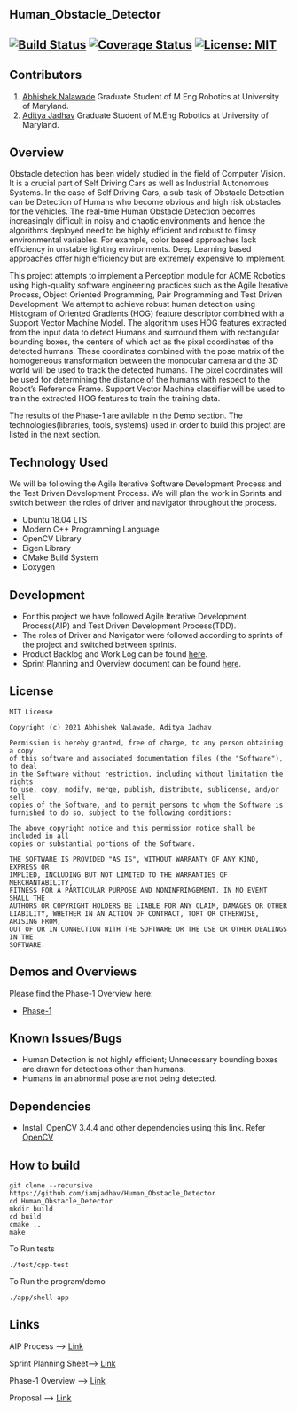 ## Human_Obstacle_Detector
[![Build Status](https://app.travis-ci.com/Abhishek-Nalawade/Human_Obstacle_Detector.svg?branch=feature_one)](https://app.travis-ci.com/Abhishek-Nalawade/Human_Obstacle_Detector)
[![Coverage Status](https://coveralls.io/repos/github/Abhishek-Nalawade/Human_Obstacle_Detector/badge.svg?branch=feature_one)](https://coveralls.io/github/Abhishek-Nalawade/Human_Obstacle_Detector?branch=feature_one)
[![License: MIT](https://img.shields.io/badge/License-MIT-green.svg)](https://opensource.org/licenses/MIT)
---

## Contributors

1) [Abhishek Nalawade](https://github.com/abhishek-nalawade)
Graduate Student of M.Eng Robotics at University of Maryland. 
2) [Aditya Jadhav](https://github.com/iamjadhav)
Graduate Student of M.Eng Robotics at University of Maryland.

## Overview

Obstacle detection has been widely studied in the field of Computer Vision. It is a crucial part of Self Driving Cars as well as Industrial Autonomous
Systems. In the case of Self Driving Cars, a sub-task of Obstacle Detection can be Detection of Humans who become obvious and high risk obstacles for 
the vehicles. The real-time Human Obstacle Detection becomes increasingly difficult in noisy and chaotic environments and hence the algorithms deployed
need to be highly efficient and robust to flimsy environmental variables. For example, color based approaches lack efficiency in unstable lighting 
environments. Deep Learning based approaches offer high efficiency but are extremely expensive to implement.

This project attempts to implement a Perception module for ACME Robotics using high-quality software engineering practices such as the Agile Iterative
Process, Object Oriented Programming, Pair Programming and Test Driven Development. We attempt to achieve robust human detection using Histogram
of Oriented Gradients (HOG) feature descriptor combined with a Support Vector Machine Model. The algorithm uses HOG features extracted from the input
data to detect Humans and surround them with rectangular bounding boxes, the centers of which act as the pixel coordinates of the detected humans.
These coordinates combined with the pose matrix of the homogeneous transformation between the monocular camera and the 3D world will be used to 
track the detected humans. The pixel coordinates will be used for determining the distance of the humans with respect to the Robot’s Reference Frame.
Support Vector Machine classifier will be used to train the extracted HOG features to train the training data.

The results of the Phase-1 are avilable in the Demo section.
The technologies(libraries, tools, systems) used in order to build this project are listed in the next section.

## Technology Used

We will be following the Agile Iterative Software Development Process and the Test Driven Development Process.
We will plan the work in Sprints and switch between the roles of driver and navigator throughout the process. 

* Ubuntu 18.04 LTS
* Modern C++ Programming Language
* OpenCV Library
* Eigen Library
* CMake Build System
* Doxygen

## Development

- For this project we have followed Agile Iterative Development Process(AIP) and Test Driven Development Process(TDD).
- The roles of Driver and Navigator were followed according to sprints of the project and switched between sprints.
- Product Backlog and Work Log can be found [here](https://docs.google.com/spreadsheets/d/1bapR4zMCzfcwQHhxAm6KktWsMINTTPEt/edit#gid=2052063551).
- Sprint Planning and Overview document can be found [here](https://docs.google.com/document/d/1Xaz2rZ7OrmSh3bSE351XQz483VGetJkJdF37AjUF9Ro/edit).

## License 

```
MIT License

Copyright (c) 2021 Abhishek Nalawade, Aditya Jadhav

Permission is hereby granted, free of charge, to any person obtaining a copy
of this software and associated documentation files (the "Software"), to deal
in the Software without restriction, including without limitation the rights
to use, copy, modify, merge, publish, distribute, sublicense, and/or sell
copies of the Software, and to permit persons to whom the Software is
furnished to do so, subject to the following conditions:

The above copyright notice and this permission notice shall be included in all
copies or substantial portions of the Software.

THE SOFTWARE IS PROVIDED "AS IS", WITHOUT WARRANTY OF ANY KIND, EXPRESS OR
IMPLIED, INCLUDING BUT NOT LIMITED TO THE WARRANTIES OF MERCHANTABILITY,
FITNESS FOR A PARTICULAR PURPOSE AND NONINFRINGEMENT. IN NO EVENT SHALL THE
AUTHORS OR COPYRIGHT HOLDERS BE LIABLE FOR ANY CLAIM, DAMAGES OR OTHER
LIABILITY, WHETHER IN AN ACTION OF CONTRACT, TORT OR OTHERWISE, ARISING FROM,
OUT OF OR IN CONNECTION WITH THE SOFTWARE OR THE USE OR OTHER DEALINGS IN THE 
SOFTWARE.
```

## Demos and Overviews

Please find the Phase-1 Overview here:
- [Phase-1](https://youtu.be/lwNjuT5e-FM)

## Known Issues/Bugs 

- Human Detection is not highly efficient; Unnecessary bounding boxes are drawn for detections other than humans.
- Humans in an abnormal pose are not being detected.

## Dependencies

- Install OpenCV 3.4.4 and other dependencies using this link. Refer [OpenCV](https://learnopencv.com/install-opencv-3-4-4-on-ubuntu-18-04/)

## How to build

```
git clone --recursive https://github.com/iamjadhav/Human_Obstacle_Detector
cd Human_Obstacle_Detector
mkdir build
cd build
cmake ..
make
```

To Run tests 
```
./test/cpp-test
```
To Run the program/demo
```
./app/shell-app
```

## Links

AIP Process --> [Link](https://docs.google.com/spreadsheets/d/1bapR4zMCzfcwQHhxAm6KktWsMINTTPEt/edit#gid=2052063551)

Sprint Planning Sheet--> [Link](https://docs.google.com/document/d/1Xaz2rZ7OrmSh3bSE351XQz483VGetJkJdF37AjUF9Ro/edit)

Phase-1 Overview --> [Link](https://youtu.be/lwNjuT5e-FM)

Proposal --> [Link](https://youtu.be/2ptUw7MpsMc)
